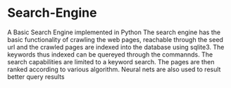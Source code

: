 # Search-Engine
A Basic Search Engine implemented in Python
The search engine has the basic functionality of crawling the web pages, reachable through the seed url and the crawled pages are indexed into the database using sqlite3. The keywords thus indexed can be quereyed through the commannds. The search capabilities are limited to a keyword search. The pages are then ranked according to various algorithm. Neural nets are also used to result better query results

